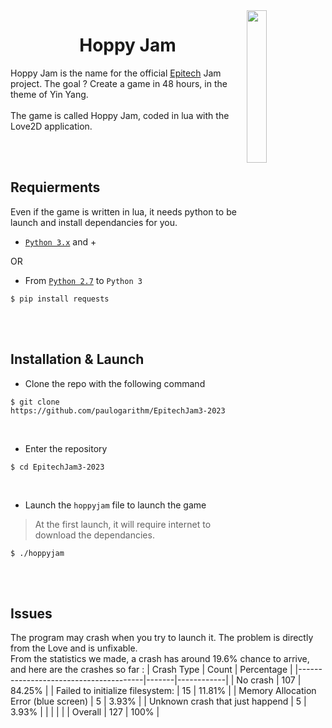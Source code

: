 <img src="https://upload.wikimedia.org/wikipedia/commons/thumb/1/17/Yin_yang.svg/2048px-Yin_yang.svg.png" width="25%" align="right"/>

<h1 align='center'>
  Hoppy Jam
</h1>

Hoppy Jam is the name for the official [Epitech](https://epitech.eu/) Jam project.
The goal ? Create a game in 48 hours, in the theme of Yin Yang. <br><br>
The game is called Hoppy Jam, coded in lua with the Love2D application.

<br><br>

<h2 align='left'>
  Requierments
</h2>

Even if the game is written in lua, it needs python to be launch and install dependancies for you.

- [`Python 3.x`](https://www.python.org/download/) and +

OR

- From [`Python 2.7`](https://www.python.org/download/releases/2.7/) to `Python 3`
```
$ pip install requests
```

<br><br>

<h2 align='left'>
  Installation & Launch
</h2>

- Clone the repo with the following command
```
$ git clone https://github.com/paulogarithm/EpitechJam3-2023
```

<br>

- Enter the repository
```
$ cd EpitechJam3-2023
```

<br>

- Launch the `hoppyjam` file to launch the game
> At the first launch, it will require internet to download the dependancies.
```
$ ./hoppyjam
```

<br><br>

<h2 align='left'>
  Issues
</h2>

The program may crash when you try to launch it. The problem is directly from the Love and is unfixable.
<br>
From the statistics we made, a crash has around 19.6% chance to arrive, and here are the crashes so far :
| Crash Type                            | Count | Percentage |
|---------------------------------------|-------|------------|
| No crash                              | 107   | 84.25%     |
| Failed to initialize filesystem:      | 15    | 11.81%     |
| Memory Allocation Error (blue screen) | 5     | 3.93%      |
| Unknown crash that just happend       | 5     | 3.93%      |
|                                       |       |            |
| Overall                               | 127   | 100%       |





